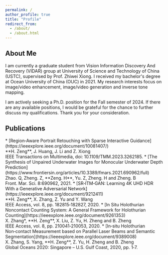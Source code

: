 ```yaml
---
permalink: /
author_profile: true
title: "Profile"
redirect_from: 
  - /about/
  - /about.html
---
```


 


<h2 id="about-me">About Me</h2>
I am currently a graduate student from Vision Information Discovery And Recovery (VIDAR) group at University of Science and Technology of China (USTC), supervised by Prof. Zhiwei Xiong. I received my bachelor's degree at Ocean University of China (OUC) in 2021.  My research interests focus on image/video enhancement, image/video generation and inverse tone mapping.

 
I am actively seeking a Ph.D. position for the Fall semester of 2024. If there are any available positions, I would be grateful for the chance to further discuss my qualifications. Thank you for your consideration.


<h2 id="Publications">Publications</h2>
 * [Region‑Aware Portrait Retouching with Sparse Interactive Guidance](https://ieeexplore.ieee.org/document/10081407/) <br/> **H. Zeng**, J. Huang, J. Li and Z. Xiong <br/> IEEE Transactions on Multimedia,
doi: 10.1109/TMM.2023.3262185.
* [The Synthesis of Unpaired Underwater Images for Monocular Underwater Depth
Prediction](https://www.frontiersin.org/articles/10.3389/fmars.2021.690962/full) <br/> Zhao. Q, Zheng. Z, **Zeng. H**, Yu. Z, Zheng. H and Zheng. B <br/> Front. Mar. Sci. 8:690962, 2021.
* [SR‑ITM‑GAN: Learning 4K UHD HDR With a Generative Adversarial Network](https://ieeexplore.ieee.org/document/9212411) <br/> **H. Zeng**, X. Zhang, Z. Yu and Y. Wang <br/> IEEE Access, vol. 8, pp.
182815‑182827, 2020.
* [In Situ Holothurian Noncontact Counting System: A General Framework for
Holothurian Counting](https://ieeexplore.ieee.org/document/9261353) <br/>  X. Zhang*, **H. Zeng**, X. Liu, Z. Yu, H. Zheng and B. Zheng <br/> IEEE Access, vol. 8, pp. 210041‑210053, 2020.
* [In‑situ Holothurian Non‑contact Measurement based on Parallel Laser Beams and
Semantic Segmentation](https://ieeexplore.ieee.org/document/9389008) <br/> X. Zhang, S. Yang, **H. Zeng**, Z. Yu, H. Zheng and B. Zheng <br/>  Global Oceans 2020: Singapore – U.S. Gulf Coast, 2020, pp. 1‑7.
  
